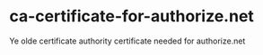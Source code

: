 # ca-certificate-for-authorize.net
Ye olde certificate authority certificate needed for authorize.net
